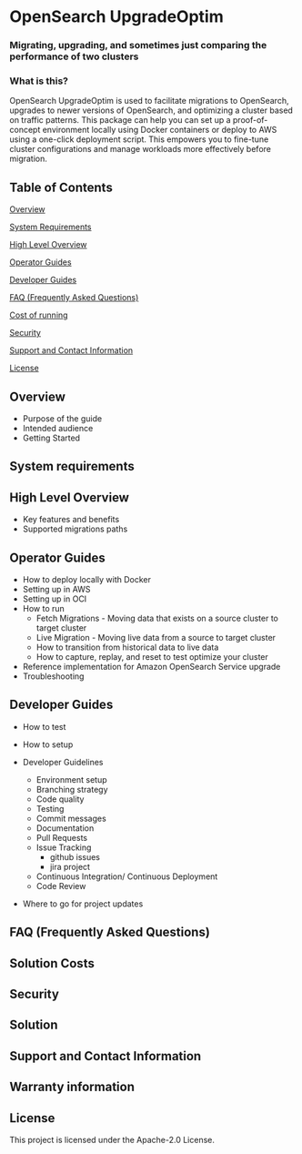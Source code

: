 # OpenSearch UpgradeOptim

### Migrating, upgrading, and sometimes just comparing the performance of two clusters


### What is this?

OpenSearch UpgradeOptim is used to facilitate migrations to OpenSearch, upgrades to newer versions of OpenSearch, and optimizing a cluster based on traffic patterns. This package can help you can set up a proof-of-concept environment locally using Docker containers or deploy to AWS using a one-click deployment script. This empowers you to fine-tune cluster configurations and manage workloads more effectively before migration.



## Table of Contents

[Overview](#overview)  

[System Requirements](#system-requirements)

[High Level Overview](#high-level-overview)

[Operator Guides](#operator-guides)

[Developer Guides](#developer-guiders)

[FAQ (Frequently Asked Questions)](#faq)

[Cost of running](#cost-of-running)

[Security](#security)

[Support and Contact Information](#support-and-contact-information)

[License](#license)


## Overview
- Purpose of the guide
- Intended audience
- Getting Started


## System requirements
  

## High Level Overview 
 - Key features and benefits
 - Supported migrations paths

## Operator Guides
 - How to deploy locally with Docker
 - Setting up in AWS 
 - Setting up in OCI
 - How to run
    - Fetch Migrations - Moving data that exists on a source cluster to target cluster
    - Live Migration - Moving live data from a source to target cluster
    - How to transition from historical data to live data
    - How to capture, replay, and reset to test optimize your cluster
 - Reference implementation for Amazon OpenSearch Service upgrade
 - Troubleshooting

## Developer Guides
 - How to test
 - How to setup
 - Developer Guidelines
    - Environment setup
    - Branching strategy
    - Code quality
    - Testing
    - Commit messages
    - Documentation
    - Pull Requests
    - Issue Tracking
        - github issues
        - jira project
    - Continuous Integration/ Continuous Deployment
    - Code Review

 - Where to go for project updates


## FAQ (Frequently Asked Questions)

## Solution Costs

## Security

## Solution

## Support and Contact Information

## Warranty information

## License

This project is licensed under the Apache-2.0 License.


